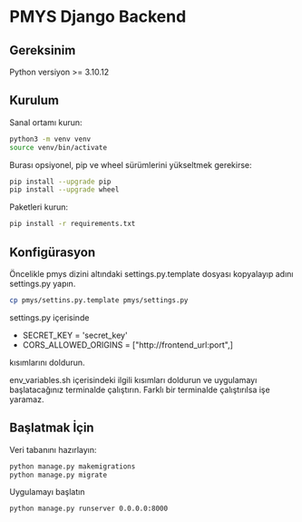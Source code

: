# PMYS Django Backend

## Gereksinim
Python versiyon >= 3.10.12

## Kurulum
Sanal ortamı kurun:
```bash
python3 -m venv venv
source venv/bin/activate
```
Burası opsiyonel, pip ve wheel sürümlerini yükseltmek gerekirse:
```bash
pip install --upgrade pip
pip install --upgrade wheel
```
Paketleri kurun:
```bash
pip install -r requirements.txt
```

## Konfigürasyon
Öncelikle pmys dizini altındaki settings.py.template dosyası kopyalayıp adını settings.py yapın.
```bash
cp pmys/settins.py.template pmys/settings.py
```

settings.py içerisinde
- SECRET_KEY = 'secret_key'
- CORS_ALLOWED_ORIGINS = ["http://frontend_url:port",]

kısımlarını doldurun.

env_variables.sh içerisindeki ilgili kısımları doldurun ve uygulamayı başlatacağınız terminalde çalıştırın. Farklı bir terminalde çalıştırılsa işe yaramaz.

## Başlatmak İçin
Veri tabanını hazırlayın:
```bash
python manage.py makemigrations
python manage.py migrate
```

Uygulamayı başlatın
```bash
python manage.py runserver 0.0.0.0:8000
```